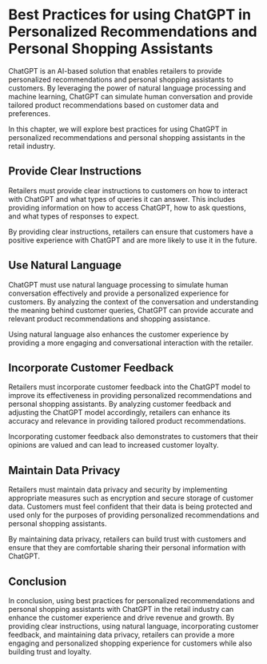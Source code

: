 Best Practices for using ChatGPT in Personalized Recommendations and Personal Shopping Assistants
=====================================================================================================================================================

ChatGPT is an AI-based solution that enables retailers to provide personalized recommendations and personal shopping assistants to customers. By leveraging the power of natural language processing and machine learning, ChatGPT can simulate human conversation and provide tailored product recommendations based on customer data and preferences.

In this chapter, we will explore best practices for using ChatGPT in personalized recommendations and personal shopping assistants in the retail industry.

Provide Clear Instructions
--------------------------

Retailers must provide clear instructions to customers on how to interact with ChatGPT and what types of queries it can answer. This includes providing information on how to access ChatGPT, how to ask questions, and what types of responses to expect.

By providing clear instructions, retailers can ensure that customers have a positive experience with ChatGPT and are more likely to use it in the future.

Use Natural Language
--------------------

ChatGPT must use natural language processing to simulate human conversation effectively and provide a personalized experience for customers. By analyzing the context of the conversation and understanding the meaning behind customer queries, ChatGPT can provide accurate and relevant product recommendations and shopping assistance.

Using natural language also enhances the customer experience by providing a more engaging and conversational interaction with the retailer.

Incorporate Customer Feedback
-----------------------------

Retailers must incorporate customer feedback into the ChatGPT model to improve its effectiveness in providing personalized recommendations and personal shopping assistants. By analyzing customer feedback and adjusting the ChatGPT model accordingly, retailers can enhance its accuracy and relevance in providing tailored product recommendations.

Incorporating customer feedback also demonstrates to customers that their opinions are valued and can lead to increased customer loyalty.

Maintain Data Privacy
---------------------

Retailers must maintain data privacy and security by implementing appropriate measures such as encryption and secure storage of customer data. Customers must feel confident that their data is being protected and used only for the purposes of providing personalized recommendations and personal shopping assistants.

By maintaining data privacy, retailers can build trust with customers and ensure that they are comfortable sharing their personal information with ChatGPT.

Conclusion
----------

In conclusion, using best practices for personalized recommendations and personal shopping assistants with ChatGPT in the retail industry can enhance the customer experience and drive revenue and growth. By providing clear instructions, using natural language, incorporating customer feedback, and maintaining data privacy, retailers can provide a more engaging and personalized shopping experience for customers while also building trust and loyalty.
